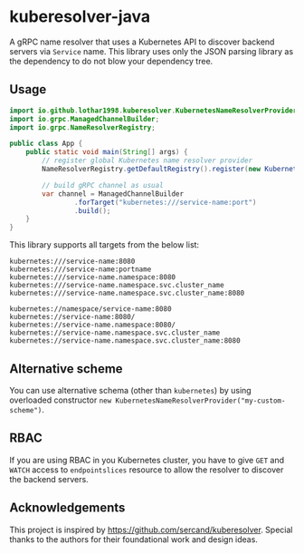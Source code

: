 # kuberesolver-java
A gRPC name resolver that uses a Kubernetes API to discover backend servers via `Service` name. This library uses
only the JSON parsing library as the dependency to do not blow your dependency tree.

## Usage
```java
import io.github.lothar1998.kuberesolver.KubernetesNameResolverProvider;
import io.grpc.ManagedChannelBuilder;
import io.grpc.NameResolverRegistry;

public class App {
    public static void main(String[] args) {
        // register global Kubernetes name resolver provider
        NameResolverRegistry.getDefaultRegistry().register(new KubernetesNameResolverProvider());

        // build gRPC channel as usual
        var channel = ManagedChannelBuilder
                .forTarget("kubernetes:///service-name:port")
                .build();
    }
}
```

This library supports all targets from the below list:
```
kubernetes:///service-name:8080
kubernetes:///service-name:portname
kubernetes:///service-name.namespace:8080
kubernetes:///service-name.namespace.svc.cluster_name
kubernetes:///service-name.namespace.svc.cluster_name:8080

kubernetes://namespace/service-name:8080
kubernetes://service-name:8080/
kubernetes://service-name.namespace:8080/
kubernetes://service-name.namespace.svc.cluster_name
kubernetes://service-name.namespace.svc.cluster_name:8080
```

## Alternative scheme 
You can use alternative schema (other than `kubernetes`) by using overloaded constructor
`new KubernetesNameResolverProvider("my-custom-scheme")`.

## RBAC
If you are using RBAC in you Kubernetes cluster, you have to give `GET` and `WATCH` access to `endpointslices` resource 
 to allow the resolver to discover the backend servers.

## Acknowledgements

This project is inspired by https://github.com/sercand/kuberesolver.
Special thanks to the authors for their foundational work and design ideas.
